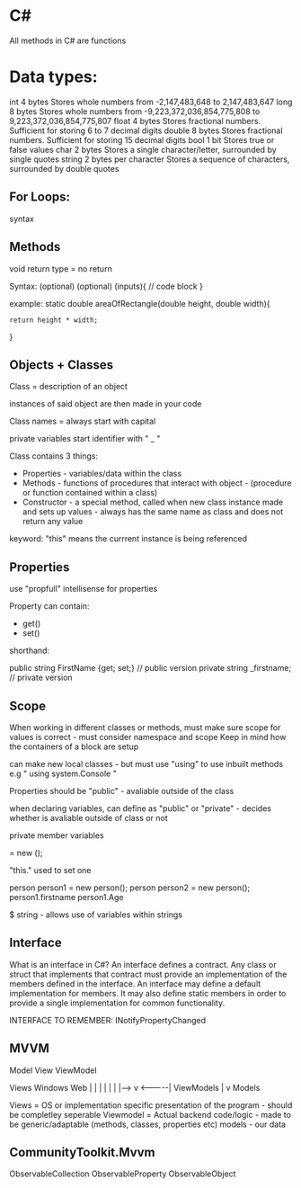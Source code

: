 # C#

All methods in C# are functions 
# Data types: 

int	    4 bytes	Stores whole numbers from -2,147,483,648 to 2,147,483,647
long	8 bytes	Stores whole numbers from -9,223,372,036,854,775,808 to 9,223,372,036,854,775,807
float	4 bytes	Stores fractional numbers. Sufficient for storing 6 to 7 decimal digits
double	8 bytes	Stores fractional numbers. Sufficient for storing 15 decimal digits
bool	1 bit	Stores true or false values
char	2 bytes	Stores a single character/letter, surrounded by single quotes
string	2 bytes per character Stores a sequence of characters, surrounded by double quotes

## For Loops:

syntax



## Methods

void return type = no return

Syntax: 
<Static> (optional) <scope> (optional)<return type> <identifier> (inputs){
    // code block
}

example:
  static double areaOfRectangle(double height, double width){ 
    
    return height * width;
  }

## Objects + Classes

Class = description of an object 

instances of said object are then made in your code 

Class names = always start with capital

private variables start identifier with " _ " 

Class contains 3 things:
- Properties - variables/data within the class
- Methods - functions of procedures that interact with object - (procedure or function contained within a class)
- Constructor - a special method, called when new class instance made and sets up values - always has the same name as class and does not return any value 


keyword: "this" means the currrent instance is being referenced

## Properties
use "propfull" intellisense for properties

Property can contain: 
- get(<returning of value>)
- set(<updating of values>)

shorthand:

public string FirstName {get; set;}       // public version
private string _firstname;          // private version



## Scope

When working in different classes or methods, must make sure scope for values is correct - must consider namespace and scope
Keep in mind how the containers of a block are setup

can make new local classes - but must use "using" to use inbuilt methods e.g " using system.Console " 

Properties should be "public" - avaliable outside of the class

when declaring variables, can define as "public" or "private" - decides whether is avaliable outside of class or not

private member variables


<type> <identifier> = new <type>();

"this." used to set one 

person person1 = new person();
person person2 = new person();
person1.firstname
person1.Age


$ string - allows use of variables within strings

## Interface

What is an interface in C#?
An interface defines a contract. Any class or struct that implements that contract must provide an implementation of the members defined in the interface. An interface may define a default implementation for members. It may also define static members in order to provide a single implementation for common functionality.

INTERFACE TO REMEMBER: INotifyPropertyChanged

## MVVM

Model
View 
ViewModel


Views     Windows     Web
  |          |          |
  |          |          |
  |-->       v    <-----|
       ViewModels
            |
            v
          Models

Views = OS or implementation specific presentation of the program - should be completley seperable
Viewmodel =  Actual backend code/logic - made to be generic/adaptable (methods, classes, properties etc)
models - our data


## CommunityToolkit.Mvvm

ObservableCollection <identifier of what your are referencing>
ObservableProperty
ObservableObject

